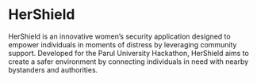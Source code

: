 # HerShield
HerShield is an innovative women’s security application designed to empower individuals in moments of distress by leveraging community support. Developed for the Parul University Hackathon, HerShield aims to create a safer environment by connecting individuals in need with nearby bystanders and authorities.
